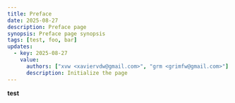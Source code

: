 ```yaml
---
title: Preface
date: 2025-08-27
description: Preface page
synopsis: Preface page synopsis
tags: [test, foo, bar]
updates:
  - key: 2025-08-27
    value:
      authors: ["xvw <xaviervdw@gmail.com>", "grm <grimfw@gmail.com>"]
      description: Initialize the page
---
```


**test**
